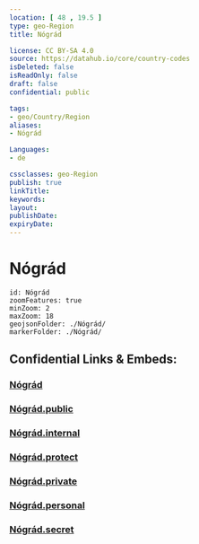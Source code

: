 ```yaml
---
location: [ 48 , 19.5 ] 
type: geo-Region
title: Nógrád

license: CC BY-SA 4.0
source: https://datahub.io/core/country-codes
isDeleted: false
isReadOnly: false
draft: false
confidential: public

tags:
- geo/Country/Region
aliases:
- Nógrád

Languages:
- de

cssclasses: geo-Region
publish: true
linkTitle: 
keywords: 
layout: 
publishDate: 
expiryDate: 
---
```


# Nógrád

```leaflet
id: Nógrád
zoomFeatures: true 
minZoom: 2 
maxZoom: 18
geojsonFolder: ./Nógrád/
markerFolder: ./Nógrád/
```


## Confidential Links & Embeds: 

### [Nógrád](/_Standards/Earth/Continent/Europe/Europe~East/Hungary/Counties~Hungary/Nógrád.md) 

### [Nógrád.public](/_public/Earth/Continent/Europe/Europe~East/Hungary/Counties~Hungary/Nógrád.public.md) 

### [Nógrád.internal](/_internal/Earth/Continent/Europe/Europe~East/Hungary/Counties~Hungary/Nógrád.internal.md) 

### [Nógrád.protect](/_protect/Earth/Continent/Europe/Europe~East/Hungary/Counties~Hungary/Nógrád.protect.md) 

### [Nógrád.private](/_private/Earth/Continent/Europe/Europe~East/Hungary/Counties~Hungary/Nógrád.private.md) 

### [Nógrád.personal](/_personal/Earth/Continent/Europe/Europe~East/Hungary/Counties~Hungary/Nógrád.personal.md) 

### [Nógrád.secret](/_secret/Earth/Continent/Europe/Europe~East/Hungary/Counties~Hungary/Nógrád.secret.md)

